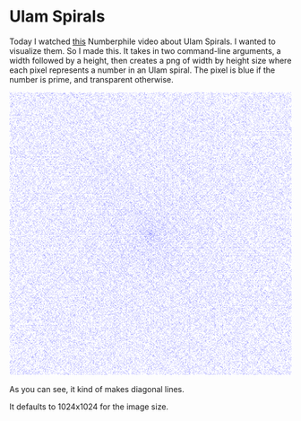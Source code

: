 # Ulam Spirals

Today I watched [this](https://www.youtube.com/watch?v=iFuR97YcSLM) Numberphile video about Ulam Spirals. I wanted to
visualize them. So I made this. It takes in two command-line arguments, a width followed by a height, then creates a png
of width by height size where each pixel represents a number in an Ulam spiral. The pixel is blue if the number is
prime, and transparent otherwise.

![sample spiral](./sample_out.png)

As you can see, it kind of makes diagonal lines.

It defaults to 1024x1024 for the image size.